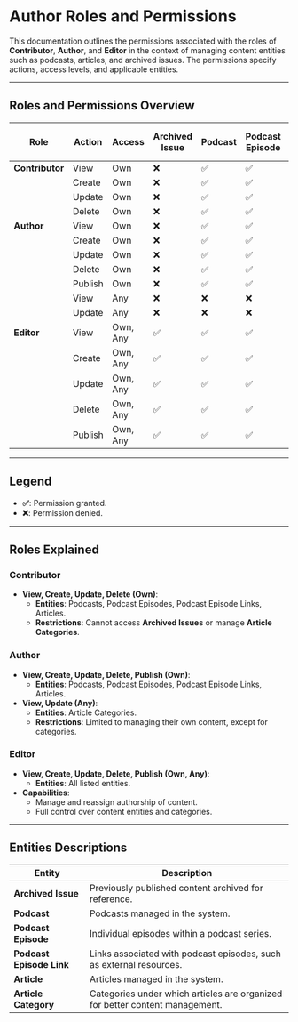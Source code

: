 # Author Roles and Permissions

This documentation outlines the permissions associated with the roles of **Contributor**, **Author**, and **Editor** in the context of managing content entities such as podcasts, articles, and archived issues. The permissions specify actions, access levels, and applicable entities.

---

## Roles and Permissions Overview

| **Role**        | **Action** | **Access** | **Archived Issue** | **Podcast** | **Podcast Episode** | **Podcast Episode Link** | **Article** | **Article Category** |
| --------------- | ---------- | ---------- | ------------------ | ----------- | ------------------- | ------------------------ | ----------- | -------------------- |
| **Contributor** | View       | Own        | ❌                 | ✅          | ✅                  | ✅                       | ✅          | ❌                   |
|                 | Create     | Own        | ❌                 | ✅          | ✅                  | ✅                       | ✅          | ❌                   |
|                 | Update     | Own        | ❌                 | ✅          | ✅                  | ✅                       | ✅          | ❌                   |
|                 | Delete     | Own        | ❌                 | ✅          | ✅                  | ✅                       | ✅          | ❌                   |
| **Author**      | View       | Own        | ❌                 | ✅          | ✅                  | ✅                       | ✅          | ❌                   |
|                 | Create     | Own        | ❌                 | ✅          | ✅                  | ✅                       | ✅          | ❌                   |
|                 | Update     | Own        | ❌                 | ✅          | ✅                  | ✅                       | ✅          | ❌                   |
|                 | Delete     | Own        | ❌                 | ✅          | ✅                  | ✅                       | ✅          | ❌                   |
|                 | Publish    | Own        | ❌                 | ✅          | ✅                  | ✅                       | ✅          | ❌                   |
|                 | View       | Any        | ❌                 | ❌          | ❌                  | ❌                       | ❌          | ✅                   |
|                 | Update     | Any        | ❌                 | ❌          | ❌                  | ❌                       | ❌          | ✅                   |
| **Editor**      | View       | Own, Any   | ✅                 | ✅          | ✅                  | ✅                       | ✅          | ✅                   |
|                 | Create     | Own, Any   | ✅                 | ✅          | ✅                  | ✅                       | ✅          | ✅                   |
|                 | Update     | Own, Any   | ✅                 | ✅          | ✅                  | ✅                       | ✅          | ✅                   |
|                 | Delete     | Own, Any   | ✅                 | ✅          | ✅                  | ✅                       | ✅          | ✅                   |
|                 | Publish    | Own, Any   | ✅                 | ✅          | ✅                  | ✅                       | ✅          | ✅                   |

---

## Legend

- **✅**: Permission granted.
- **❌**: Permission denied.

---

## Roles Explained

### **Contributor**

- **View, Create, Update, Delete (Own)**:
  - **Entities**: Podcasts, Podcast Episodes, Podcast Episode Links, Articles.
  - **Restrictions**: Cannot access **Archived Issues** or manage **Article Categories**.

### **Author**

- **View, Create, Update, Delete, Publish (Own)**:
  - **Entities**: Podcasts, Podcast Episodes, Podcast Episode Links, Articles.
- **View, Update (Any)**:
  - **Entities**: Article Categories.
  - **Restrictions**: Limited to managing their own content, except for categories.

### **Editor**

- **View, Create, Update, Delete, Publish (Own, Any)**:
  - **Entities**: All listed entities.
- **Capabilities**:
  - Manage and reassign authorship of content.
  - Full control over content entities and categories.

---

## Entities Descriptions

| **Entity**               | **Description**                                                              |
| ------------------------ | ---------------------------------------------------------------------------- |
| **Archived Issue**       | Previously published content archived for reference.                         |
| **Podcast**              | Podcasts managed in the system.                                              |
| **Podcast Episode**      | Individual episodes within a podcast series.                                 |
| **Podcast Episode Link** | Links associated with podcast episodes, such as external resources.          |
| **Article**              | Articles managed in the system.                                              |
| **Article Category**     | Categories under which articles are organized for better content management. |
